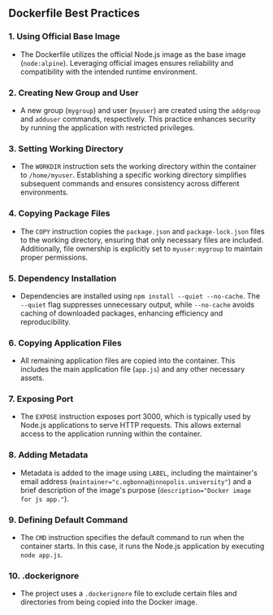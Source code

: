 ## Dockerfile Best Practices

### 1. Using Official Base Image
- The Dockerfile utilizes the official Node.js image as the base image (`node:alpine`). Leveraging official images ensures reliability and compatibility with the intended runtime environment.

### 2. Creating New Group and User
- A new group (`mygroup`) and user (`myuser`) are created using the `addgroup` and `adduser` commands, respectively. This practice enhances security by running the application with restricted privileges.

### 3. Setting Working Directory
- The `WORKDIR` instruction sets the working directory within the container to `/home/myuser`. Establishing a specific working directory simplifies subsequent commands and ensures consistency across different environments.

### 4. Copying Package Files
- The `COPY` instruction copies the `package.json` and `package-lock.json` files to the working directory, ensuring that only necessary files are included. Additionally, file ownership is explicitly set to `myuser:mygroup` to maintain proper permissions.

### 5. Dependency Installation
- Dependencies are installed using `npm install --quiet --no-cache`. The `--quiet` flag suppresses unnecessary output, while `--no-cache` avoids caching of downloaded packages, enhancing efficiency and reproducibility.

### 6. Copying Application Files
- All remaining application files are copied into the container. This includes the main application file (`app.js`) and any other necessary assets.

### 7. Exposing Port
- The `EXPOSE` instruction exposes port 3000, which is typically used by Node.js applications to serve HTTP requests. This allows external access to the application running within the container.

### 8. Adding Metadata
- Metadata is added to the image using `LABEL`, including the maintainer's email address (`maintainer="c.ogbonna@innopolis.university"`) and a brief description of the image's purpose (`description="Docker image for js app."`).

### 9. Defining Default Command
- The `CMD` instruction specifies the default command to run when the container starts. In this case, it runs the Node.js application by executing `node app.js`.

### 10. .dockerignore
- The project uses a `.dockerignore` file to exclude certain files and directories from being copied into the Docker image.